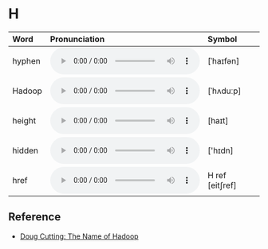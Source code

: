 
# H

| Word  | Pronunciation | Symbol |
| :-- | :-- | :-- |
| hyphen | <audio :src="$withBase('/audio/hyphen.mp3')" controls="controls" controlslist="nodownload"></audio> | [ˈhaɪfən] |
| Hadoop | <audio :src="$withBase('/audio/Hadoop.mp3')" controls="controls" controlslist="nodownload"></audio> | [ˈhʌduːp] |
| height | <audio :src="$withBase('/audio/height.mp3')" controls="controls" controlslist="nodownload"></audio> | [haɪt] |
| hidden | <audio :src="$withBase('/audio/hidden.mp3')" controls="controls" controlslist="nodownload"></audio> | ['hɪdn] |
| href | <audio :src="$withBase('/audio/href.mp3')" controls="controls" controlslist="nodownload"></audio> | H ref [eit∫ref] |

## Reference

- [Doug Cutting: The Name of Hadoop](https://www.youtube.com/watch?v=irK7xHUmkUA)
